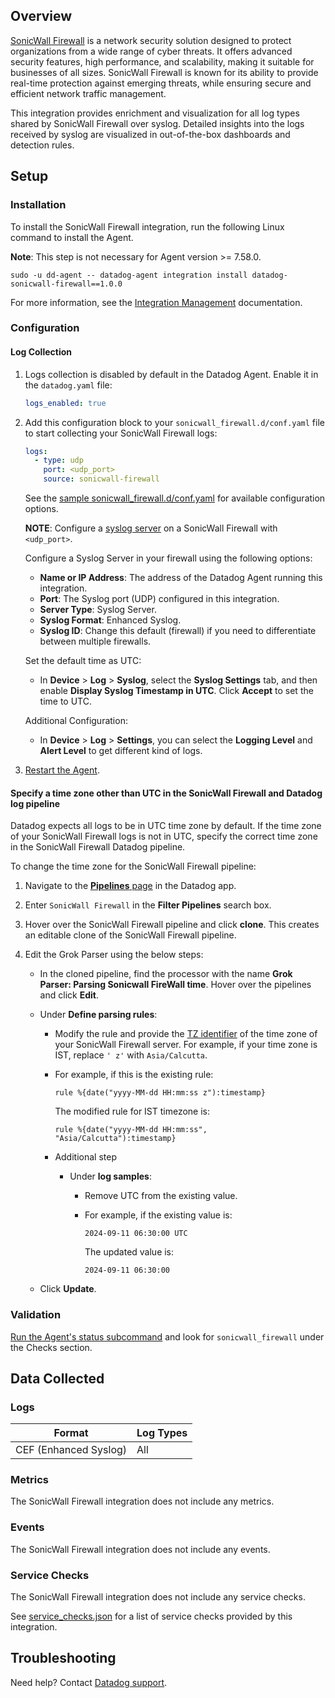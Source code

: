 ## Overview

[SonicWall Firewall][1] is a network security solution designed to protect organizations from a wide range of cyber threats. It offers advanced security features, high performance, and scalability, making it suitable for businesses of all sizes. SonicWall Firewall is known for its ability to provide real-time protection against emerging threats, while ensuring secure and efficient network traffic management.

This integration provides enrichment and visualization for all log types shared by SonicWall Firewall over syslog. Detailed insights into the logs received by syslog are visualized in out-of-the-box dashboards and detection rules.


## Setup

### Installation

To install the SonicWall Firewall integration, run the following Linux command to install the Agent. 

**Note**: This step is not necessary for Agent version >= 7.58.0.

  ```shell
  sudo -u dd-agent -- datadog-agent integration install datadog-sonicwall-firewall==1.0.0
  ```

For more information, see the [Integration Management][2] documentation.

### Configuration

#### Log Collection

1.  Logs collection is disabled by default in the Datadog Agent. Enable it in the `datadog.yaml` file:
    ```yaml
    logs_enabled: true
    ```

2. Add this configuration block to your `sonicwall_firewall.d/conf.yaml` file to start collecting your SonicWall Firewall logs:

    ```yaml
    logs:
      - type: udp
        port: <udp_port>
        source: sonicwall-firewall
    ```

    See the [sample sonicwall_firewall.d/conf.yaml][3] for available configuration options.
    
    **NOTE**: Configure a [syslog server][8] on a SonicWall Firewall with `<udp_port>`.
   
    Configure a Syslog Server in your firewall using the following options:

    - **Name or IP Address**: The address of the Datadog Agent running this integration.
    - **Port**: The Syslog port (UDP) configured in this integration.
    - **Server Type**: Syslog Server.
    - **Syslog Format**: Enhanced Syslog.
    - **Syslog ID**: Change this default (firewall) if you need to differentiate between multiple firewalls.

    Set the default time as UTC:

    - In **Device** > **Log** > **Syslog**, select the **Syslog Settings** tab, and then enable **Display Syslog Timestamp in UTC**. Click **Accept** to set the time to UTC.

    Additional Configuration:

    - In **Device** > **Log** > **Settings**, you can select the **Logging Level** and **Alert Level** to get different kind of logs.

3. [Restart the Agent][4].

#### Specify a time zone other than UTC in the SonicWall Firewall and Datadog log pipeline
Datadog expects all logs to be in UTC time zone by default. If the time zone of your SonicWall Firewall logs is not in UTC, specify the correct time zone in the SonicWall Firewall Datadog pipeline.

To change the time zone for the SonicWall Firewall pipeline:

1. Navigate to the [**Pipelines** page][10] in the Datadog app.

2. Enter `SonicWall Firewall` in the **Filter Pipelines** search box.

3. Hover over the SonicWall Firewall pipeline and click **clone**. This creates an editable clone of the SonicWall Firewall pipeline.

4. Edit the Grok Parser using the below steps:

   - In the cloned pipeline, find the processor with the name **Grok Parser: Parsing Sonicwall FireWall time**. Hover over the pipelines and click **Edit**.
   - Under **Define parsing rules**:
      - Modify the rule and provide the [TZ identifier][9] of the time zone of your SonicWall Firewall server. For example, if your time zone is IST, replace `' z'` with `Asia/Calcutta`.
      - For example, if this is the existing rule:

          ```shell
          rule %{date("yyyy-MM-dd HH:mm:ss z"):timestamp}
          ```
        
        The modified rule for IST timezone is:

          ```shell
          rule %{date("yyyy-MM-dd HH:mm:ss", "Asia/Calcutta"):timestamp}
          ```

      - Additional step
      
        - Under **log samples**:
          - Remove UTC from the existing value.
          - For example, if the existing value is:

              ```shell
              2024-09-11 06:30:00 UTC
              ```
              
              The updated value is:
              ```shell
              2024-09-11 06:30:00
              ```

    - Click **Update**.

### Validation

[Run the Agent's status subcommand][5] and look for `sonicwall_firewall` under the Checks section.

## Data Collected

### Logs

|         Format          | Log Types    |
| --------------------    | -------------- |
| CEF (Enhanced Syslog)   | All          |

### Metrics

The SonicWall Firewall integration does not include any metrics.

### Events

The SonicWall Firewall integration does not include any events.

### Service Checks

The SonicWall Firewall integration does not include any service checks.

See [service_checks.json][6] for a list of service checks provided by this integration.

## Troubleshooting

Need help? Contact [Datadog support][7].

[1]: https://www.sonicwall.com/
[2]: https://docs.datadoghq.com/agent/guide/integration-management/?tab=linux#install
[3]: https://github.com/DataDog/integrations-core/blob/master/sonicwall_firewall/datadog_checks/sonicwall_firewall/data/conf.yaml.example
[4]: https://docs.datadoghq.com/agent/guide/agent-commands/#start-stop-and-restart-the-agent
[5]: https://docs.datadoghq.com/agent/guide/agent-commands/#agent-status-and-information
[6]: https://github.com/DataDog/integrations-core/blob/master/sonicwall_firewall/assets/service_checks.json
[7]: https://docs.datadoghq.com/help/
[8]: https://www.sonicwall.com/support/knowledge-base/how-can-i-configure-a-syslog-server-on-a-sonicwall-firewall/170505984096810
[9]: https://en.wikipedia.org/wiki/List_of_tz_database_time_zones
[10]: https://app.datadoghq.com/logs/pipelines